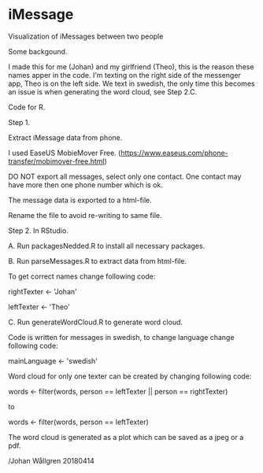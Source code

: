 # iMessage
Visualization of iMessages between two people

Some backgound.

I made this for me (Johan) and my girlfriend (Theo), this is the reason these names apper in the code.
I'm texting on the right side of the messenger app, Theo is on the left side.
We text in swedish, the only time this becomes an issue is when generating the word cloud, see Step 2.C. 

Code for R.

Step 1.

Extract iMessage data from phone. 

I used EaseUS MobieMover Free. (https://www.easeus.com/phone-transfer/mobimover-free.html)

DO NOT export all messages, select only one contact. One contact may have more then one phone number which is ok.

The message data is exported to a html-file.

Rename the file to avoid re-writing to same file.



Step 2.
In RStudio.

A. Run packagesNedded.R to install all necessary packages.


B. Run parseMessages.R to extract data from html-file.

To get correct names change following code:

rightTexter <- 'Johan'

leftTexter <- 'Theo'


C. Run generateWordCloud.R to generate word cloud. 

Code is written for messages in swedish, to change language change following code:

mainLanguage <- 'swedish'

Word cloud for only one texter can be created by changing following code:

words <- filter(words, person == leftTexter || person == rightTexter) 

to

words <- filter(words, person == leftTexter)

The word cloud is generated as a plot which can be saved as a jpeg or a pdf.


/Johan Wållgren 20180414
